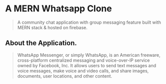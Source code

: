# A MERN Whatsapp Clone

> A community chat application with group messaging feature built with MERN stack & hosted on firebase.

## About the Application.

> WhatsApp Messenger, or simply WhatsApp, is an American freeware, cross-platform centralized messaging and voice-over-IP service owned by Facebook, Inc. It allows users to send text messages and voice messages, make voice and video calls, and share images, documents, user locations, and other content.
